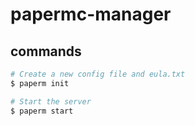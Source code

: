# papermc-manager

## commands

```bash
# Create a new config file and eula.txt
$ paperm init

# Start the server
$ paperm start
```
